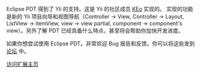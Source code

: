 Eclipse PDT 得到了 Yii 的支持。这是 Yii 的社区成员 [KEo](http://www.yiiframework.com/forum/index.php?/user/2709-keo/) 实现的。 实现的功能是新的 Yii 项目向导和视图导航（Controller → View, Controller → Layout, ListView → itemView, view → view partial, component → component's view）。另外了解 PDT 已经具备什么特点，甚至将会帮助你加快开发进度。

如果你想尝试使用 Eclipse PDT。非常欢迎 Bug 报告和反馈。你可以将这些发到 [论坛](http://www.yiiframework.com/forum/index.php?/topic/20939-yiiclipse-eclipse-pdt-extension-for-yii-framework/) 中。

[访问扩展主页](http://yiiclipse.maziarz.org/)